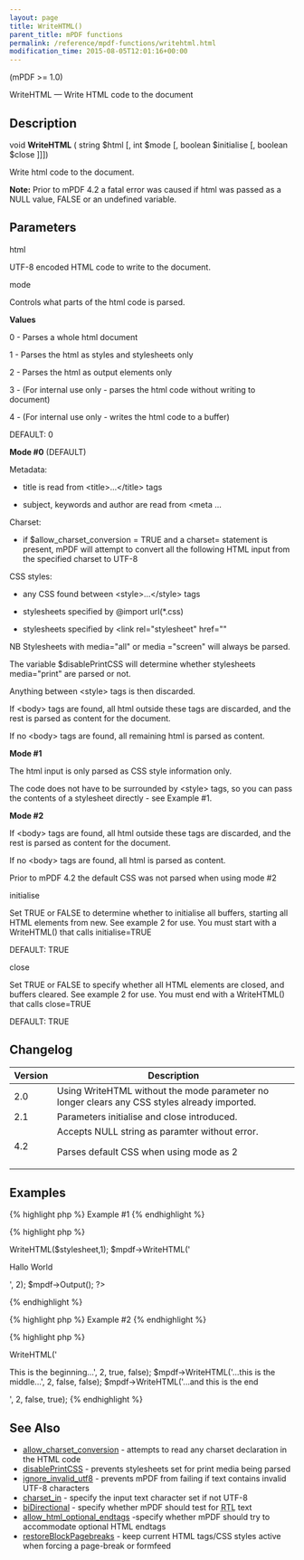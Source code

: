 ```yaml
---
layout: page
title: WriteHTML()
parent_title: mPDF functions
permalink: /reference/mpdf-functions/writehtml.html
modification_time: 2015-08-05T12:01:16+00:00
---
```




<p>(mPDF &gt;= 1.0)</p>
<p>WriteHTML — Write HTML code to the document</p>
<h2>Description</h2>
<p class="manual_block">void <b>WriteHTML</b> ( string <span class="parameter">$html</span> [, int <span class="parameter">$mode</span> [, boolean <span class="parameter">$initialise</span> [, boolean <span class="parameter">$close</span> ]]])</p>
<p>Write <span class="parameter">html</span> code to the document.</p>

<div class="alert alert-info" role="alert"><strong>Note:</strong> Prior to mPDF 4.2 a fatal error was caused if <span class="parameter">html</span> was passed as a <span class="smallblock">NULL</span> value, <span class="smallblock">FALSE</span> or an undefined variable.</div>
<h2>Parameters</h2>
<p class="manual_param_dt"><span class="parameter">html</span></p>
<p class="manual_param_dd">UTF-8 encoded HTML code to write to the document.</p>
<p class="manual_param_dt"><span class="parameter">mode</span></p>
<p class="manual_param_dd">Controls what parts of the <span class="parameter">html</span> code is parsed.</p>
<p class="manual_param_dd"><b>Values</b>

0 - Parses a whole <span class="parameter">html</span> document

1 - Parses the <span class="parameter">html</span> as styles and stylesheets only

2 - Parses the <span class="parameter">html</span> as output elements only

3 - (For internal use only - parses the <span class="parameter">html</span> code without writing to document)

4 - (For internal use only - writes the <span class="parameter">html</span> code to a buffer)

<span class="smallblock">DEFAULT</span>: 0</p>
<p class="manual_param_dd"><b>Mode #0</b> (<span class="smallblock">DEFAULT</span>)

Metadata:

- title is read from &lt;title&gt;...&lt;/title&gt; tags

- subject, keywords and author are read from &lt;meta ...

Charset:

- if <span class="parameter">$allow_charset_conversion</span> = <span class="smallblock">TRUE</span> and a charset= statement is present, mPDF will attempt to convert all the following HTML input from the specified charset to UTF-8

CSS styles:

- any CSS found between &lt;style&gt;...&lt;/style&gt; tags

- stylesheets specified by @import url(*.css)

- stylesheets specified by &lt;link rel="stylesheet" href=""

NB Stylesheets with media="all" or media ="screen" will always be parsed.

The variable <span class="parameter">$disablePrintCSS</span> will determine whether stylesheets media="print" are parsed or not.

Anything between &lt;style&gt; tags is then discarded.

If &lt;body&gt; tags are found, all <span class="parameter">html</span> outside these tags are discarded, and the rest is parsed as content for the document.

If no &lt;body&gt; tags are found, all remaining <span class="parameter">html</span> is parsed as content.</p>
<p class="manual_param_dd"><b>Mode #1</b>

The html input is only parsed as CSS style information only.

The code does not have to be surrounded by &lt;style&gt; tags, so you can pass the contents of a stylesheet directly - see Example #1.</p>
<p class="manual_param_dd"><b>Mode #2</b>

If &lt;body&gt; tags are found, all <span class="parameter">html</span> outside these tags are discarded, and the rest is parsed as content for the document.

If no &lt;body&gt; tags are found, all <span class="parameter">html</span> is parsed as content.

Prior to mPDF 4.2 the default CSS was not parsed when using <span class="parameter">mode</span> #2</p>
<p class="manual_param_dt"><span class="parameter">initialise</span></p>
<p class="manual_param_dd">Set <span class="smallblock">TRUE</span> or <span class="smallblock">FALSE</span> to determine whether to initialise all buffers, starting all HTML elements from new. See example 2 for use. You must start with a WriteHTML() that calls <span class="parameter">initialise</span>=<span class="smallblock">TRUE</span>

<span class="smallblock">DEFAULT</span>: <span class="smallblock">TRUE</span></p>
<p class="manual_param_dt"><span class="parameter">close</span></p>
<p class="manual_param_dd">Set <span class="smallblock">TRUE</span> or <span class="smallblock">FALSE</span> to specify whether all HTML elements are closed, and buffers cleared. See example 2 for use. You must end with a WriteHTML() that calls <span class="parameter">close</span>=<span class="smallblock">TRUE</span>

<span class="smallblock">DEFAULT</span>: <span class="smallblock">TRUE</span></p>
<h2>

</h2>
<h2>Changelog</h2>
<table class="table"> <thead>
<tr> <th>Version</th> <th>Description</th> </tr>
</thead> <tbody>
<tr>
<td>2.0</td>
<td>Using WriteHTML without the <span class="parameter">mode</span> parameter no longer clears any CSS styles already imported.</td>
</tr>
<tr>
<td>2.1</td>
<td>Parameters <span class="parameter">initialise</span> and <span class="parameter">close</span> introduced.</td>
</tr>
<tr>
<td>4.2</td>
<td>Accepts <span class="smallblock">NULL</span> string as paramter without error.

Parses default CSS when using <span class="parameter">mode</span> as 2</td>
</tr>
</tbody> </table>
<h2>Examples</h2>

{% highlight php %}
Example #1
{% endhighlight %}

{% highlight php %}
<?php

<?php

$mpdf=new mPDF();

$stylesheet = file_get_contents('style.css');

$mpdf->WriteHTML($stylesheet,1);

$mpdf->WriteHTML('<p>Hallo World</p>', 2);

$mpdf->Output();

?>
{% endhighlight %}

{% highlight php %}
Example #2
{% endhighlight %}

{% highlight php %}
<?php

// You can write parts of HTML elements by using the initialise and close parameters:

$mpdf->WriteHTML('<p>This is the beginning...', 2, true, false);

$mpdf->WriteHTML('...this is the middle...', 2, false, false);

$mpdf->WriteHTML('...and this is the end</p>', 2, false, true);
{% endhighlight %}

<h2>See Also</h2>
<ul>
<li class="manual_boxlist"><a href="{{ "/reference/mpdf-variables/allow-charset-conversion.html" | prepend: site.baseurl }}">allow_charset_conversion</a> - attempts to read any charset declaration in the HTML code</li>
<li class="manual_boxlist"><a href="indexb1bd.html?tid=230">disablePrintCSS</a> - prevents stylesheets set for print media being parsed</li>
<li class="manual_boxlist"><a href="{{ "/reference/mpdf-variables/ignore-invalid-utf8.html" | prepend: site.baseurl }}">ignore_invalid_utf8</a> - prevents mPDF from failing if text contains invalid UTF-8 characters

</li>
<li class="manual_boxlist"><a href="{{ "/reference/mpdf-variables/charset-in.html" | prepend: site.baseurl }}">charset_in</a> - specify the input text character set if not UTF-8

</li>
<li class="manual_boxlist"><a href="{{ "/reference/mpdf-variables/bidirectional.html" | prepend: site.baseurl }}">biDirectional</a> - specify whether mPDF should test for <acronym title="Right-to-Left document, used for Hebrew and Arabic languages">RTL</acronym> text

</li>
<li class="manual_boxlist"><a href="{{ "/reference/mpdf-variables/allow-html-optional-endtags.html" | prepend: site.baseurl }}">allow_html_optional_endtags</a> -specify whether mPDF should try to accommodate optional HTML endtags</li>
<li class="manual_boxlist"><a href="{{ "/reference/mpdf-variables/restoreblockpagebreaks.html" | prepend: site.baseurl }}">restoreBlockPagebreaks</a> - keep current HTML tags/CSS styles active when forcing a page-break or formfeed

</li>
</ul>
